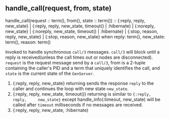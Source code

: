 handle_call(request, from, state)
----
handle_call(request :: term(), from(), state :: term()) ::
   {:reply,   reply,     new_state}
 | {:reply,   reply,     new_state, timeout() | :hibernate)
 | {:noreply, new_state}
 | {:noreply, new_state,            timeout() | :hibernate}
 | {:stop,    reason,    reply, new_state}
 | {:stop,    reason,           new_state}
when reply: term(), new_state: term(), reason: term()

Invoked to handle synchronous `call/3` messages. `call/3` will block
until a reply is received(unless the call times out or nodes are 
disconnected).
`request` is the request message send by a `call/3`, from is a 
2-tuple containing the caller's PID and a term that uniquely
identifies the call, and `state` is the current state of the
`GenServer`.

1. {:reply,   reply,     new_state}
     returning sends the response `reply` to the caller and continues
     the loop with new state `new_state`.
2. {:reply,   reply,     new_state, timeout())
     returning is similar to `{:reply,   reply,     new_state}` 
     except handle_info(:timeout, new_state) will be called after
     `timeout` milliseconds if no messages are received.
3. {:reply,   reply,     new_state, :hibernate)

